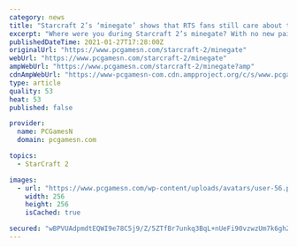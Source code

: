 ```yaml
---
category: news
title: "Starcraft 2’s ‘minegate’ shows that RTS fans still care about the little things"
excerpt: "Where were you during Starcraft 2’s minegate? With no new paid-for content coming to Starcraft 2, fans of the popular RTS game must concern themselves with the truly important issues ..."
publishedDateTime: 2021-01-27T17:28:00Z
originalUrl: "https://www.pcgamesn.com/starcraft-2/minegate"
webUrl: "https://www.pcgamesn.com/starcraft-2/minegate"
ampWebUrl: "https://www.pcgamesn.com/starcraft-2/minegate?amp"
cdnAmpWebUrl: "https://www-pcgamesn-com.cdn.ampproject.org/c/s/www.pcgamesn.com/starcraft-2/minegate?amp"
type: article
quality: 53
heat: 53
published: false

provider:
  name: PCGamesN
  domain: pcgamesn.com

topics:
  - StarCraft 2

images:
  - url: "https://www.pcgamesn.com/wp-content/uploads/avatars/user-56.png"
    width: 256
    height: 256
    isCached: true

secured: "wBPVUAdpmdtEQWI9e78C5j9/Z/5ZTfBr7unkq3BqL+nUeFi90vzwzUm7k6ghZ57FsuLJHjQ9UfP6GqbihDSPNdWFqTphDXz2Zkos1Crke9Ta3z0x+10IpdeHTcUKDxW6LO1WuvCaMW4dVJdUoWMFcXXkQPVOfg0q4b1Yb+RbYYmVCm492gvkTu6WgAuh0sZQ7Abfa/dpLxR8n7n2lfkfcemyeA9xvuAyxsl5Z5kXZmzyJGJVQPbD0B6ORMpxVCi3oBOhLA76YzkrEYLlugY+0Xa/d7mfvMZjFc0jbGVrA2xQU7KmMEE+cNU+KraFeLc1e3QvpxQH1iyrl1ldMQ6OE1aC28Q0uvCWosKAyT1fytY=;b99Vl9ioomlnGhoHcy+xCg=="
---
```


